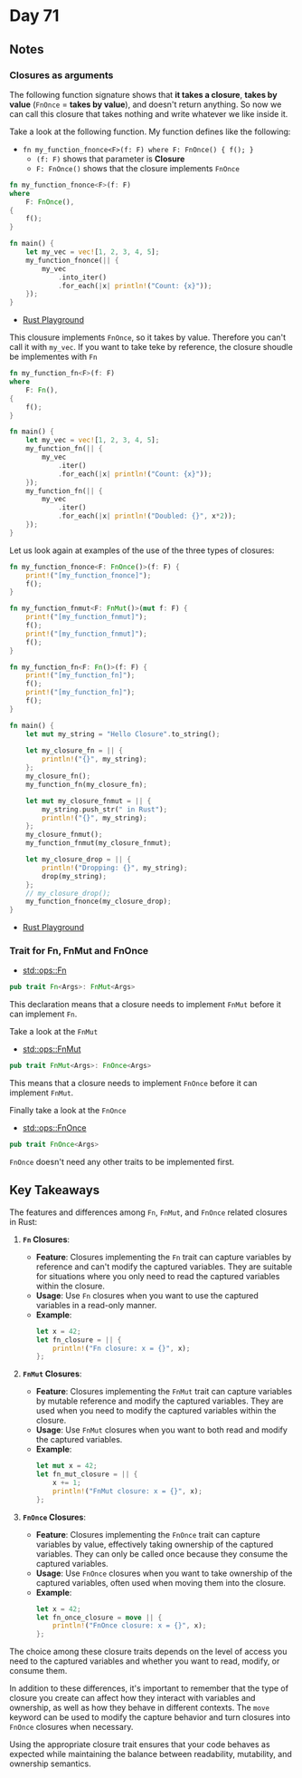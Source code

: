 # Day 71

## Notes

### Closures as arguments

The following function signature shows that **it takes a closure**, **takes by value** (`FnOnce` = **takes by value**), and doesn't return anything. So now we can call this closure that takes nothing and write whatever we like inside it.

Take a look at the following function. My function defines like the following:

- `fn my_function_fnonce<F>(f: F) where F: FnOnce() { f(); }`
  - `(f: F)` shows that parameter is **Closure**
  - `F: FnOnce()` shows that the closure implements `FnOnce`

```rust
fn my_function_fnonce<F>(f: F)
where
    F: FnOnce(),
{
    f();
}

fn main() {
    let my_vec = vec![1, 2, 3, 4, 5];
    my_function_fnonce(|| {
        my_vec
            .into_iter()
            .for_each(|x| println!("Count: {x}"));
    });
}
```

- [Rust Playground](https://play.rust-lang.org/?version=stable&mode=debug&edition=2021&gist=4f55e4a5e483d4675aa8f6044155f082)

This clousure implements `FnOnce`, so it takes by value. Therefore you can't call it with `my_vec`.
If you want to take teke by reference, the closure shoudle be implementes with `Fn`

```rust
fn my_function_fn<F>(f: F)
where
    F: Fn(),
{
    f();
}

fn main() {
    let my_vec = vec![1, 2, 3, 4, 5];
    my_function_fn(|| {
        my_vec
            .iter()
            .for_each(|x| println!("Count: {x}"));
    });
    my_function_fn(|| {
        my_vec
            .iter()
            .for_each(|x| println!("Doubled: {}", x*2));
    });
}
```

Let us look again at examples of the use of the three types of closures:

```rust
fn my_function_fnonce<F: FnOnce()>(f: F) {
    print!("[my_function_fnonce]");
    f();
}

fn my_function_fnmut<F: FnMut()>(mut f: F) {
    print!("[my_function_fnmut]");
    f();
    print!("[my_function_fnmut]");
    f();
}

fn my_function_fn<F: Fn()>(f: F) {
    print!("[my_function_fn]");
    f();
    print!("[my_function_fn]");
    f();
}

fn main() {
    let mut my_string = "Hello Closure".to_string();
    
    let my_closure_fn = || {
        println!("{}", my_string);
    };
    my_closure_fn();
    my_function_fn(my_closure_fn);

    let mut my_closure_fnmut = || {
        my_string.push_str(" in Rust");
        println!("{}", my_string);
    };
    my_closure_fnmut();
    my_function_fnmut(my_closure_fnmut);

    let my_closure_drop = || {
        println!("Dropping: {}", my_string);
        drop(my_string);
    };
    // my_closure_drop();
    my_function_fnonce(my_closure_drop);
}
```

- [Rust Playground](https://play.rust-lang.org/?version=stable&mode=debug&edition=2021&gist=5e1fe112ab5c6ace69c555430670aa47)

### Trait for Fn, FnMut and FnOnce

- [std::ops::Fn](https://doc.rust-lang.org/std/ops/trait.Fn.html)

```rust
pub trait Fn<Args>: FnMut<Args>
```

This declaration means that a closure needs to implement `FnMut` before it can implement `Fn`.

Take a look at the `FnMut`

- [std::ops::FnMut](https://doc.rust-lang.org/std/ops/trait.FnMut.html)

```rust
pub trait FnMut<Args>: FnOnce<Args>
```

This means that a closure needs to implement `FnOnce` before it can implement `FnMut`.

Finally take a look at the `FnOnce`

- [std::ops::FnOnce](https://doc.rust-lang.org/std/ops/trait.FnOnce.html)

```rust
pub trait FnOnce<Args>
```

`FnOnce` doesn't need any other traits to be implemented first.

## Key Takeaways

The features and differences among `Fn`, `FnMut`, and `FnOnce` related closures in Rust:

1. **`Fn` Closures**:
   - **Feature**: Closures implementing the `Fn` trait can capture variables by reference and can't modify the captured variables. They are suitable for situations where you only need to read the captured variables within the closure.
   - **Usage**: Use `Fn` closures when you want to use the captured variables in a read-only manner.
   - **Example**:
     ```rust
     let x = 42;
     let fn_closure = || {
         println!("Fn closure: x = {}", x);
     };
     ```

2. **`FnMut` Closures**:
   - **Feature**: Closures implementing the `FnMut` trait can capture variables by mutable reference and modify the captured variables. They are used when you need to modify the captured variables within the closure.
   - **Usage**: Use `FnMut` closures when you want to both read and modify the captured variables.
   - **Example**:
     ```rust
     let mut x = 42;
     let fn_mut_closure = || {
         x += 1;
         println!("FnMut closure: x = {}", x);
     };
     ```

3. **`FnOnce` Closures**:
   - **Feature**: Closures implementing the `FnOnce` trait can capture variables by value, effectively taking ownership of the captured variables. They can only be called once because they consume the captured variables.
   - **Usage**: Use `FnOnce` closures when you want to take ownership of the captured variables, often used when moving them into the closure.
   - **Example**:
     ```rust
     let x = 42;
     let fn_once_closure = move || {
         println!("FnOnce closure: x = {}", x);
     };
     ```

The choice among these closure traits depends on the level of access you need to the captured variables and whether you want to read, modify, or consume them.

In addition to these differences, it's important to remember that the type of closure you create can affect how they interact with variables and ownership, as well as how they behave in different contexts. The `move` keyword can be used to modify the capture behavior and turn closures into `FnOnce` closures when necessary.

Using the appropriate closure trait ensures that your code behaves as expected while maintaining the balance between readability, mutability, and ownership semantics.
